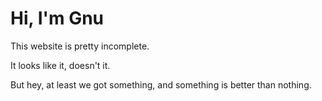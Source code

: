 # Hi, I'm Gnu

This website is pretty incomplete. 

It looks like it, doesn't it.

But hey, at least we got something, and something is better than nothing.
